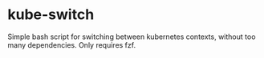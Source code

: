# kube-switch
Simple bash script for switching between kubernetes contexts, without too many dependencies. Only requires fzf.
